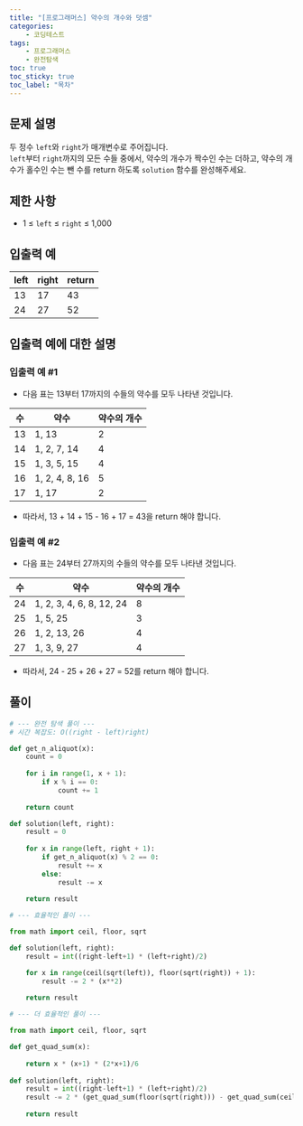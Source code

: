```yaml
---
title: "[프로그래머스] 약수의 개수와 덧셈"
categories: 
    - 코딩테스트
tags: 
    - 프로그래머스
    - 완전탐색
toc: true
toc_sticky: true
toc_label: "목차"
---
```


## 문제 설명

두 정수 `left`와 `right`가 매개변수로 주어집니다.  
`left`부터 `right`까지의 모든 수들 중에서, 약수의 개수가 짝수인 수는 더하고, 약수의 개수가 홀수인 수는 뺀 수를 return 하도록 `solution` 함수를 완성해주세요.

## 제한 사항

- 1 ≤ `left` ≤ `right` ≤ 1,000

## 입출력 예

|left|right|return|
|----|-----|------|
|13|17|43|
|24|27|52|

## 입출력 예에 대한 설명

### 입출력 예 #1

- 다음 표는 13부터 17까지의 수들의 약수를 모두 나타낸 것입니다.

|수|약수|약수의 개수|
|--|----|-----------|
|13|1, 13|2|
|14|1, 2, 7, 14|4|
|15|1, 3, 5, 15|4|
|16|1, 2, 4, 8, 16|5|
|17|1, 17|2|

- 따라서, 13 + 14 + 15 - 16 + 17 = 43을 return 해야 합니다.

### 입출력 예 #2

- 다음 표는 24부터 27까지의 수들의 약수를 모두 나타낸 것입니다.

|수|약수|약수의 개수|
|--|----|-----------|
|24|1, 2, 3, 4, 6, 8, 12, 24|8|
|25|1, 5, 25|3|
|26|1, 2, 13, 26|4|
|27|1, 3, 9, 27|4|

- 따라서, 24 - 25 + 26 + 27 = 52를 return 해야 합니다.

## 풀이

```python
# --- 완전 탐색 풀이 ---
# 시간 복잡도: O((right - left)right)

def get_n_aliquot(x):
    count = 0
    
    for i in range(1, x + 1):
        if x % i == 0:
            count += 1
    
    return count

def solution(left, right):
    result = 0
    
    for x in range(left, right + 1):
        if get_n_aliquot(x) % 2 == 0:
            result += x
        else:
            result -= x
    
    return result

# --- 효율적인 풀이 ---

from math import ceil, floor, sqrt

def solution(left, right):
    result = int((right-left+1) * (left+right)/2)

    for x in range(ceil(sqrt(left)), floor(sqrt(right)) + 1):
        result -= 2 * (x**2)
    
    return result

# --- 더 효율적인 풀이 ---

from math import ceil, floor, sqrt

def get_quad_sum(x):
    
    return x * (x+1) * (2*x+1)/6
    
def solution(left, right):
    result = int((right-left+1) * (left+right)/2)
    result -= 2 * (get_quad_sum(floor(sqrt(right))) - get_quad_sum(ceil(sqrt(left)) - 1))
        
    return result
```